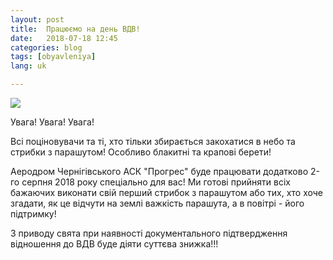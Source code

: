 ```yaml
---
layout: post
title:  Працюємо на день ВДВ!
date:   2018-07-18 12:45
categories: blog
tags: [obyavleniya]
lang: uk

---
```

![]({{site.baseurl}}/img/posts/cache/05542.com.ua/uploads/posts/2016-08/1470131480_vdv.jpg)

Увага! Увага! Увага!

Всі поціновувачи та ті, хто тільки збирається закохатися в небо та стрибки з парашутом!
Особливо блакитні та крапові берети!

Аеродром Чернігівського АСК "Прогрес" буде працювати додатково 2-го серпня 2018 року спеціально для вас!
Ми готові прийняти всіх бажаючих виконати свій перший стрибок з парашутом або тих, хто хоче згадати, як це відчути на землі важкість парашута, а в повітрі - його підтримку!

З приводу свята при наявності документального підтвердження відношення до ВДВ буде діяти суттєва знижка!!!
